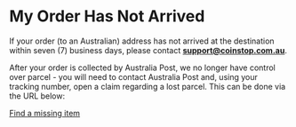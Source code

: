
# My Order Has Not Arrived

If your order (to an Australian) address has not arrived at the destination within seven (7) business days, please contact **support@coinstop.com.au**.

After your order is collected by Australia Post, we no longer have control over parcel - you will need to contact Australia Post and, using your tracking number, open a claim regarding a lost parcel. This can be done via the URL below:

[Find a missing item](https://auspost.com.au/receiving/missing-damaged-or-delayed-items/find-a-missing-item)
